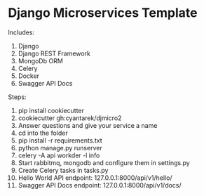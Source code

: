 # Django Microservices Template

Includes:

01. Django
02. Django REST Framework
03. MongoDb ORM
04. Celery
05. Docker
06. Swagger API Docs

Steps:
01. pip install cookiecutter
02. cookiecutter gh:cyantarek/djmicro2
03. Answer questions and give your service a name
04. cd into the folder
05. pip install -r requirements.txt
06. python manage.py runserver
07. celery -A api workder -l info
08. Start rabbitmq, mongodb and configure them in settings.py
09. Create Celery tasks in tasks.py
10. Hello World API endpoint: 127.0.0.1:8000/api/v1/hello/
11. Swagger API Docs endpoint: 127.0.0.1:8000/api/v1/docs/
